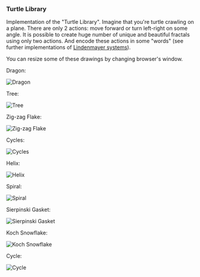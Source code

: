 ### Turtle Library

Implementation of the "Turtle Library".
Imagine that you're turtle crawling on a plane.
There are only 2 actions: move forward or turn left-right on some angle.
It is possible to create huge number of unique and beautiful
fractals using only two actions. And encode these actions in some
"words" (see further implementations of
[Lindenmayer systems](../04_Lindenmayer_Systems)).

You can resize some of these drawings by changing browser's window.

Dragon:

![Dragon](../data/2019.01.05-dragon.png)

Tree:

![Tree](../data/2019.01.05-tree.png)

Zig-zag Flake:

![Zig-zag Flake](../data/2019.01.05-zig-zag.png)

Cycles:

![Cycles](../data/2019.01.05-cycles.png)

Helix:

![Helix](../data/2019.01.05-helix.png)

Spiral:

![Spiral](../data/2019.01.05-spiral.png)

Sierpinski Gasket:

![Sierpinski Gasket](../data/2019.01.05-triangle.png)

Koch Snowflake:

![Koch Snowflake](../data/2019.01.05-koch-snowflake.png)

Cycle:

![Cycle](../data/2019.01.05-cycle.png)
